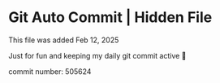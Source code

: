 # Git Auto Commit | Hidden File

This file was added Feb 12, 2025

Just for fun and keeping my daily git commit active 🤪

commit number: 505624
